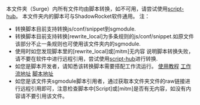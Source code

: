 本文件夹（Surge）内所有文件均由脚本转换，如不可用，请尝试使用[script-hub](https://github.com/Script-Hub-Org/Script-Hub/wiki)。
本文件夹内的脚本可与ShadowRocket软件通用。
注：
* 转换脚本目前支持转换js/conf/snippet到sgmodule.
* 转换脚本目前支持转换[rewrite_local]为多条规则的js/conf/snippet.如原文件该部分不止一条规则也可使用该文件夹内的sgmodule.
* 使用时如您发现脚本里的[rewrite_local]或[mitm]无内容 说明脚本转换失败，请不要在软件中进行远程引用，尝试使用[script-hub](https://github.com/Script-Hub-Org/Script-Hub/wiki)进行转换.
* 如您是脚本开发者，请知悉该转换脚本需要搭配工作流运行。
  [使用教程](https://levifree.tech/2024/01/29/%E8%87%AA%E5%8A%A8%E8%BD%AC%E6%8D%A2js-conf-snippet%E5%88%B0sgmodule/)
  [工作流地址](https://raw.githubusercontent.com/czy13724/Quantumult-X/main/.github/workflows/convert_js_to_sgmodule.yml)
  [脚本地址](https://raw.githubusercontent.com/czy13724/Quantumult-X/main/.github/scripts/convert_js_to_sgmodule.py)
* 如您是该文件夹sgmodule脚本引用者，通过获取本文件夹文件的raw链接进行远程引用即可，注意检查脚本中[Script]或[mitm]是否有无内容，如没有内容请不要引用该文件。
